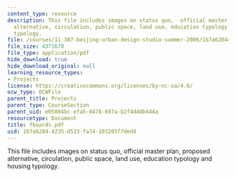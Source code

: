 ```yaml
---
content_type: resource
description: This file includes images on status quo,  official master plan, proposed
  alternative, circulation, public space, land use, education typology and housing
  typology.
file: /courses/11-307-beijing-urban-design-studio-summer-2006/1b7a62844235d533fa74103205f7ded4_fboards.pdf
file_size: 4371670
file_type: application/pdf
hide_download: true
hide_download_original: null
learning_resource_types:
- Projects
license: https://creativecommons.org/licenses/by-nc-sa/4.0/
ocw_type: OCWFile
parent_title: Projects
parent_type: CourseSection
parent_uid: e05804bc-efa5-0478-697a-b2f4d40b444a
resourcetype: Document
title: fboards.pdf
uid: 1b7a6284-4235-d533-fa74-103205f7ded4
---
```

This file includes images on status quo,  official master plan, proposed alternative, circulation, public space, land use, education typology and housing typology.